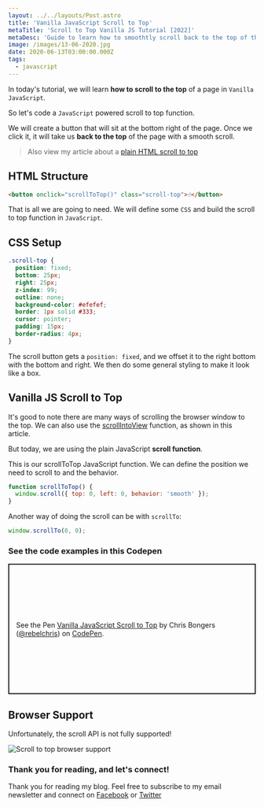 ```yaml
---
layout: ../../layouts/Post.astro
title: 'Vanilla JavaScript Scroll to Top'
metaTitle: 'Scroll to Top Vanilla JS Tutorial [2022]'
metaDesc: 'Guide to learn how to smoothtly scroll back to the top of the page in Vanilla JavaScript. See the example in Codepen!'
image: /images/13-06-2020.jpg
date: 2020-06-13T03:00:00.000Z
tags:
  - javascript
---
```


In today's tutorial, we will learn **how to scroll to the top** of a page in `Vanilla JavaScript`.

So let's code a `JavaScript` powered scroll to top function.

We will create a button that will sit at the bottom right of the page. Once we click it, it will take us **back to the top** of the page with a smooth scroll.

> Also view my article about a [plain HTML scroll to top](https://daily-dev-tips.com/posts/plain-html-scroll-to-top/)

## HTML Structure

```html
<button onclick="scrollToTop()" class="scroll-top">☝️</button>
```

That is all we are going to need. We will define some `CSS` and build the scroll to top function in `JavaScript`.

## CSS Setup

```css
.scroll-top {
  position: fixed;
  bottom: 25px;
  right: 25px;
  z-index: 99;
  outline: none;
  background-color: #efefef;
  border: 1px solid #333;
  cursor: pointer;
  padding: 15px;
  border-radius: 4px;
}
```

The scroll button gets a `position: fixed`, and we offset it to the right bottom with the bottom and right.
We then do some general styling to make it look like a box.

## Vanilla JS Scroll to Top

It's good to note there are many ways of scrolling the browser window to the top.
We can also use the [scrollIntoView](https://daily-dev-tips.com/posts/vanilla-javascript-element-scrollintoview/) function, as shown in this article.

But today, we are using the plain JavaScript **scroll function**.

This is our scrollToTop JavaScript function. We can define the position we need to scroll to and the behavior.

```js
function scrollToTop() {
  window.scroll({ top: 0, left: 0, behavior: 'smooth' });
}
```

Another way of doing the scroll can be with `scrollTo`:

```js
window.scrollTo(0, 0);
```

### See the code examples in this Codepen

<p class="codepen" data-height="265" data-theme-id="dark" data-default-tab="html,result" data-user="rebelchris" data-slug-hash="pogyOzm" style="height: 265px; box-sizing: border-box; display: flex; align-items: center; justify-content: center; border: 2px solid; margin: 1em 0; padding: 1em;" data-pen-title="Vanilla JavaScript Scroll to Top">
  <span>See the Pen <a href="https://codepen.io/rebelchris/pen/pogyOzm">
  Vanilla JavaScript Scroll to Top</a> by Chris Bongers (<a href="https://codepen.io/rebelchris">@rebelchris</a>)
  on <a href="https://codepen.io">CodePen</a>.</span>
</p>
<script async src="https://static.codepen.io/assets/embed/ei.js"></script>

## Browser Support

Unfortunately, the scroll API is not fully supported!

![Scroll to top browser support](https://caniuse.bitsofco.de/image/element-scroll-methods.png)

### Thank you for reading, and let's connect!

Thank you for reading my blog. Feel free to subscribe to my email newsletter and connect on [Facebook](https://www.facebook.com/DailyDevTipsBlog) or [Twitter](https://twitter.com/DailyDevTips1)
